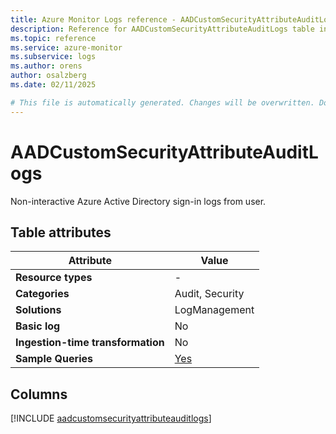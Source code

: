 ```yaml
---
title: Azure Monitor Logs reference - AADCustomSecurityAttributeAuditLogs
description: Reference for AADCustomSecurityAttributeAuditLogs table in Azure Monitor Logs.
ms.topic: reference
ms.service: azure-monitor
ms.subservice: logs
ms.author: orens
author: osalzberg
ms.date: 02/11/2025

# This file is automatically generated. Changes will be overwritten. Do not change this file directly.
---
```


# AADCustomSecurityAttributeAuditLogs

Non-interactive Azure Active Directory sign-in logs from user.


## Table attributes

|Attribute|Value|
|---|---|
|**Resource types**|-|
|**Categories**|Audit, Security|
|**Solutions**| LogManagement|
|**Basic log**|No|
|**Ingestion-time transformation**|No|
|**Sample Queries**|[Yes](/azure/azure-monitor/reference/queries/aadcustomsecurityattributeauditlogs)|



## Columns
  
[!INCLUDE [aadcustomsecurityattributeauditlogs](~/reusable-content/ce-skilling/azure/includes/azure-monitor/reference/tables/aadcustomsecurityattributeauditlogs-include.md)]
